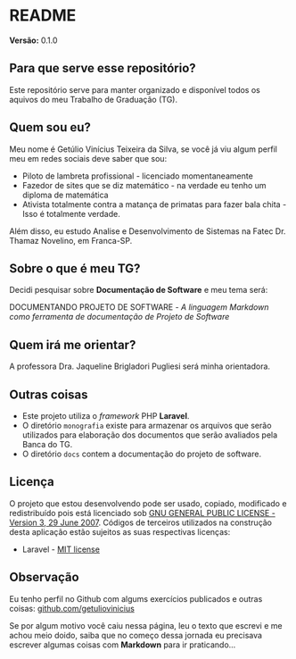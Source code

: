 # README

**Versão:** 0.1.0

## Para que serve esse repositório?

Este repositório serve para manter organizado e disponível todos os aquivos do meu Trabalho de Graduação (TG).

## Quem sou eu?

Meu nome é Getúlio Vinícius Teixeira da Silva, se você já viu algum perfil meu em redes sociais deve saber que sou:

+ Piloto de lambreta profissional - licenciado momentaneamente
+ Fazedor de sites que se diz matemático - na verdade eu tenho um diploma de matemática
+ Ativista totalmente contra a matança de primatas para fazer bala chita - Isso é totalmente verdade.

Além disso, eu estudo Analise e Desenvolvimento de Sistemas na Fatec Dr. Thamaz Novelino, em Franca-SP.

## Sobre o que é meu TG?

Decidi pesquisar sobre **Documentação de Software** e meu tema será:

DOCUMENTANDO PROJETO DE SOFTWARE - _A linguagem Markdown como ferramenta de documentação de Projeto de Software_

## Quem irá me orientar?

A professora Dra. Jaqueline Brigladori Pugliesi será minha orientadora.

## Outras coisas

+ Este projeto utiliza o _framework_ PHP **Laravel**.
+ O diretório `monografia` existe para armazenar os arquivos que serão utilizados para elaboração dos documentos que serão avaliados pela Banca do TG.
+ O diretório `docs` contem a documentação do projeto de software.

## Licença

O projeto que estou desenvolvendo pode ser usado, copiado, modificado e redistribuído pois está licenciado sob [GNU GENERAL PUBLIC LICENSE - Version 3, 29 June 2007](https://github.com/getuliovinicius/trabalho.gradauacao/blob/master/LICENSE).
Códigos de terceiros utilizados na construção desta aplicação estão sujeitos as suas respectivas licenças:

+ Laravel - [MIT license](https://opensource.org/licenses/MIT)

## Observação

Eu tenho perfil no Github com algums exercícios publicados e outras coisas: [github.com/getuliovinicius](https://github.com/getuliovinicius)

Se por algum motivo você caiu nessa página, leu o texto que escrevi e me achou meio doido, saiba que no começo dessa jornada eu precisava escrever algumas coisas com **Markdown** para ir praticando...
